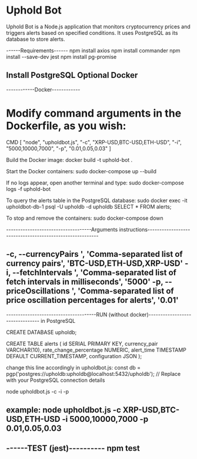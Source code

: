 # Uphold Bot

Uphold Bot is a Node.js application that monitors cryptocurrency prices and triggers alerts based on specified conditions. It uses PostgreSQL as its database to store alerts.


------Requirements------
npm install axios
npm install commander
npm install --save-dev jest
npm install pg-promise

Install PostgreSQL
Optional Docker
------------------------


------------Docker------------
# Modify command arguments in the Dockerfile, as you wish:

CMD [ "node", "upholdbot.js", "-c", "XRP-USD,BTC-USD,ETH-USD", "-i", "5000,10000,7000", "-p", "0.01,0.05,0.03" ]

Build the Docker image:
docker build -t uphold-bot .

Start the Docker containers:
sudo docker-compose up --build

If no logs appear, open another terminal and type:
sudo docker-compose logs -f uphold-bot

To query the alerts table in the PostgreSQL database:
sudo docker exec -it upholdbot-db-1 psql -U upholdb -d upholdb
SELECT * FROM alerts;

To stop and remove the containers:
sudo docker-compose down

------------------------------------Arguments instructions---------------------------------------------------------

-c, --currencyPairs <pairs>', 'Comma-separated list of currency pairs', 'BTC-USD,ETH-USD,XRP-USD'
-i, --fetchIntervals <intervals>', 'Comma-separated list of fetch intervals in milliseconds', '5000'
-p, --priceOscillations <percentages>', 'Comma-separated list of price oscillation percentages for alerts', '0.01'
-------------------------------------------------------------------------------------------------------------------

--------------------------------------RUN (without docker)--------------------------------
in PostgreSQL

CREATE DATABASE upholdb;

CREATE TABLE alerts (
    id SERIAL PRIMARY KEY,
    currency_pair VARCHAR(10),
    rate_change_percentage NUMERIC,
    alert_time TIMESTAMP DEFAULT CURRENT_TIMESTAMP,
    configuration JSON
);

change this line accordingly in upholdbot.js:
const db = pgp('postgres://upholdb:upholdb@localhost:5432/upholdb'); // Replace with your PostgreSQL connection details

node upholdbot.js -c <pairs> -i <intervals> -p <percentages>

example: node upholdbot.js -c XRP-USD,BTC-USD,ETH-USD -i 5000,10000,7000 -p 0.01,0.05,0.03
-------------------------------------------------------------------------

------TEST (jest)----------
 npm test
--------------------------





